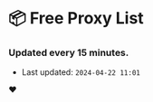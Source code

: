 # :package: Free Proxy List
### Updated every 15 minutes.

- Last updated: `2024-04-22 11:01`

:heart:
